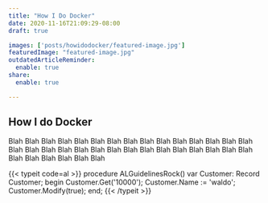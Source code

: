 ```yaml
---
title: "How I Do Docker"
date: 2020-11-16T21:09:29-08:00
draft: true

images: ['posts/howidodocker/featured-image.jpg']
featuredImage: "featured-image.jpg"
outdatedArticleReminder:
  enable: true
share:
  enable: true

---
```


## How I do Docker

Blah Blah Blah Blah
Blah Blah Blah Blah
Blah Blah Blah Blah
Blah Blah Blah Blah
Blah Blah Blah Blah
Blah Blah Blah Blah
Blah Blah Blah Blah
Blah Blah Blah Blah
Blah Blah Blah Blah

{{< typeit code=al >}}
procedure ALGuidelinesRock()
  var
    Customer: Record Customer;
  begin
    Customer.Get('10000');
    Customer.Name := 'waldo';
    Customer.Modify(true);
  end;
{{< /typeit >}}